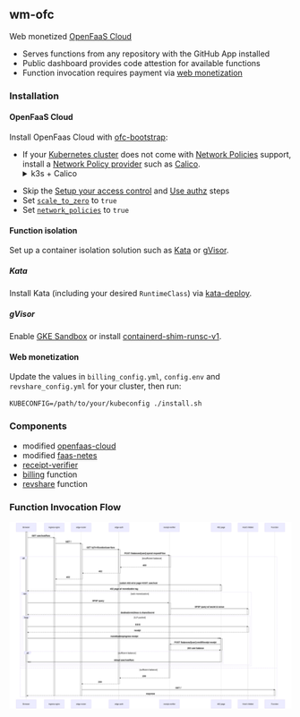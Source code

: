 ## wm-ofc

Web monetized [OpenFaaS Cloud](https://docs.openfaas.com/openfaas-cloud/intro/)

- Serves functions from any repository with the GitHub App installed
- Public dashboard provides code attestion for available functions
- Function invocation requires payment via [web monetization](https://webmonetization.org/)

### Installation

#### OpenFaaS Cloud

Install OpenFaas Cloud with [ofc-bootstrap](https://github.com/openfaas-incubator/ofc-bootstrap/blob/master/USER_GUIDE.md):

- If your [Kubernetes cluster](https://github.com/openfaas-incubator/ofc-bootstrap/blob/master/USER_GUIDE.md#start-by-creating-a-kubernetes-cluster) does not come with [Network Policies](https://kubernetes.io/docs/concepts/services-networking/network-policies/) support, install a [Network Policy provider](https://kubernetes.io/docs/tasks/administer-cluster/network-policy-provider/) such as [Calico](https://docs.projectcalico.org/getting-started/kubernetes/).<details><summary>k3s + Calico</summary><pre>
k3sup install --ip $IP --user $USER --k3s-extra-args "--flannel-backend=none --cluster-cidr=192.168.0.0/16 --no-deploy traefik"
kubectl apply -k github.com/wilsonianb/calico-k3s
</pre>
</details>

- Skip the [Setup your access control](https://github.com/openfaas-incubator/ofc-bootstrap/blob/master/USER_GUIDE.md#setup-your-access-control) and [Use authz](https://github.com/openfaas-incubator/ofc-bootstrap/blob/master/USER_GUIDE.md#use-authz-recommended) steps
- Set [`scale_to_zero`](https://github.com/openfaas-incubator/ofc-bootstrap/blob/master/USER_GUIDE.md#enable-scaling-to-zero) to `true`
- Set [`network_policies`](https://github.com/openfaas-incubator/ofc-bootstrap/blob/master/USER_GUIDE.md#toggle-network-policies-recommended) to `true`

#### Function isolation

Set up a container isolation solution such as [Kata](https://katacontainers.io/) or [gVisor](https://gvisor.dev/).

##### Kata

Install Kata (including your desired `RuntimeClass`) via [kata-deploy](https://github.com/kata-containers/packaging/tree/master/kata-deploy#kubernetes-quick-start).

##### gVisor

Enable [GKE Sandbox](https://cloud.google.com/kubernetes-engine/docs/how-to/sandbox-pods) or install [containerd-shim-runsc-v1](https://gvisor.dev/docs/user_guide/containerd/quick_start/).

#### Web monetization

Update the values in `billing_config.yml`, `config.env` and `revshare_config.yml` for your cluster, then run:

```
KUBECONFIG=/path/to/your/kubeconfig ./install.sh
```

### Components

- modified [openfaas-cloud](https://github.com/wilsonianb/openfaas-cloud)
- modified [faas-netes](https://github.com/wilsonianb/faas-netes/)
- [receipt-verifier](https://github.com/coilhq/receipt-verifier)
- [billing](https://github.com/wilsonianb/wm-ofc/tree/main/billing) function
- [revshare](https://github.com/wilsonianb/wm-ofc/tree/main/revshare) function

### Function Invocation Flow

![](wm-ofc.png)
